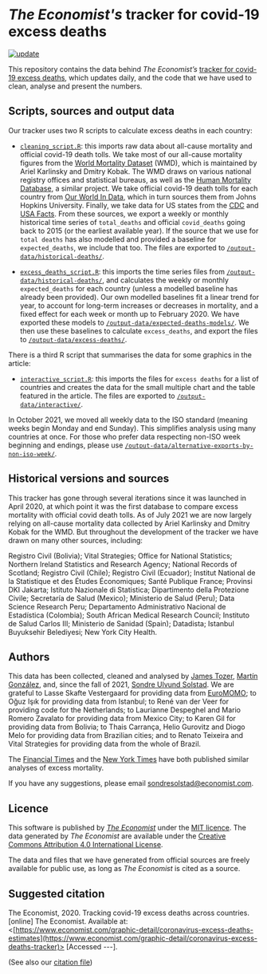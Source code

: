 # *The Economist's* tracker for covid-19 excess deaths 

[![update](https://github.com/TheEconomist/covid-19-excess-deaths-tracker/actions/workflows/update.yaml/badge.svg)](https://github.com/TheEconomist/covid-19-excess-deaths-tracker/actions/workflows/update.yaml)

This repository contains the data behind *The Economist’s* [tracker for covid-19 excess deaths](https://www.economist.com/graphic-detail/coronavirus-excess-deaths-tracker), which updates daily, and the code that we have used to clean, analyse and present the numbers.

## Scripts, sources and output data

Our tracker uses two R scripts to calculate excess deaths in each country:

* [`cleaning_script.R`](scripts/cleaning_script.R): this imports raw data about all-cause mortality and official covid-19 death tolls. We take most of our all-cause mortality figures from the [World Mortality Dataset](https://github.com/akarlinsky/world_mortality) (WMD), which is maintained by Ariel Karlinsky and Dmitry Kobak. The WMD draws on various national registry offices and statistical bureaus, as well as the [Human Mortality Database](https://www.mortality.org/), a similar project. We take official covid-19 death tolls for each country from [Our World In Data](https://raw.githubusercontent.com/owid/covid-19-data/master/public/data/jhu/new_deaths.csv), which in turn sources them from Johns Hopkins University. Finally, we take data for US states from the [CDC](https://www.cdc.gov/nchs/nvss/vsrr/covid19/excess_deaths.htm) and [USA Facts](https://usafacts.org/visualizations/coronavirus-covid-19-spread-map/). From these sources, we export a weekly or monthly historical time series of `total_deaths` and official `covid_deaths` going back to 2015 (or the earliest available year). If the source that we use for `total deaths` has also modelled and provided a baseline for `expected_deaths`, we include that too. The files are exported to [`/output-data/historical-deaths/`](output-data/historical-deaths).

* [`excess_deaths_script.R`](scripts/excess_deaths_script.R): this imports the time series files from [`/output-data/historical-deaths/`](output-data/historical-deaths), and calculates the weekly or monthly `expected_deaths` for each country (unless a modelled baseline has already been provided). Our own modelled baselines fit a linear trend for year, to account for long-term increases or decreases in mortality, and a fixed effect for each week or month up to February 2020. We have exported these models to [`/output-data/expected-deaths-models/`](output-data/expected-deaths-models). We then use these baselines to calculate `excess_deaths`, and export the files to [`/output-data/excess-deaths/`](output-data/excess-deaths).

There is a third R script that summarises the data for some graphics in the article:

* [`interactive_script.R`](scripts/interactive_script.R): this imports the files for `excess deaths` for a list of countries and creates the data for the small multiple chart and the table featured in the article. The files are exported to [`/output-data/interactive/`](output-data/interactive).

In October 2021, we moved all weekly data to the ISO standard (meaning weeks begin Monday and end Sunday). This simplifies analysis using many countries at once. For those who prefer data respecting non-ISO week beginning and endings, please use [`/output-data/alternative-exports-by-non-iso-week/`](output-data/alternative-exports-by-non-iso-week). 

## Historical versions and sources

This tracker has gone through several iterations since it was launched in April 2020, at which point it was the first database to compare excess mortality with official covid death tolls. As of July 2021 we are now largely relying on all-cause mortality data collected by Ariel Karlinsky and Dmitry Kobak for the WMD. But throughout the development of the tracker we have drawn on many other sources, including:

Registro Civil (Bolivia); Vital Strategies; Office for National Statistics; Northern Ireland Statistics and Research Agency; National Records of Scotland; Registro Civil (Chile); Registro Civil (Ecuador); Institut National de la Statistique et des Études Économiques; Santé Publique France; Provinsi DKI Jakarta; Istituto Nazionale di Statistica; Dipartimento della Protezione Civile; Secretaría de Salud (Mexico); Ministerio de Salud (Peru); Data Science Research Peru; Departamento Administrativo Nacional de Estadística (Colombia); South African Medical Research Council; Instituto de Salud Carlos III; Ministerio de Sanidad (Spain); Datadista; Istanbul Buyuksehir Belediyesi; New York City Health. 

## Authors

This data has been collected, cleaned and analysed by [James Tozer](https://twitter.com/J_CD_T), [Martín González](https://twitter.com/martgnz), and, since the fall of 2021, [Sondre Ulvund Solstad](https://twitter.com/sondreus). We are grateful to Lasse Skafte Vestergaard for providing data from [EuroMOMO](https://www.euromomo.eu/graphs-and-maps); to Oğuz Işık for providing data from Istanbul; to René van der Veer for providing code for the Netherlands; to Laurianne Despeghel and Mario Romero Zavalato for providing data from Mexico City; to Karen Gil for providing data from Bolivia; to Thais Carrança, Helio Gurovitz and Diogo Melo for providing data from Brazilian cities; and to Renato Teixeira and Vital Strategies for providing data from the whole of Brazil. 

The [Financial Times](https://github.com/Financial-Times/coronavirus-excess-mortality-data) and the [New York Times](https://github.com/nytimes/covid-19-data/tree/master/excess-deaths) have both published similar analyses of excess mortality.

If you have any suggestions, please email [sondresolstad@economist.com](mailto:sondresolstad@economist.com).

## Licence

This software is published by [*The Economist*](https://www.economist.com) under the [MIT licence](https://opensource.org/licenses/MIT). The data generated by *The Economist* are available under the [Creative Commons Attribution 4.0 International License](https://creativecommons.org/licenses/by/4.0/).

The data and files that we have generated from official sources are freely available for public use, as long as *The Economist* is cited as a source.

## Suggested citation
The Economist, 2020. Tracking covid-19 excess deaths across countries. [online] The Economist. Available at: <[https://www.economist.com/graphic-detail/coronavirus-excess-deaths-estimates](https://www.economist.com/graphic-detail/coronavirus-excess-deaths-tracker)> [Accessed ---].
  
(See also our [citation file](https://github.com/TheEconomist/covid-19-excess-deaths-tracker/blob/main/citation.cff))


